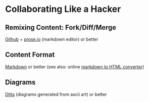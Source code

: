 Collaborating Like a Hacker
===========================

Remixing Content: Fork/Diff/Merge
---------------------------------
[Github](https://help.github.com/) + [prose.io](http://prose.io/) (markdown editor) or better

Content Format
--------------
[Markdown](http://whatismarkdown.com/) or better (see also: online [markdown to HTML converter](http://daringfireball.net/projects/markdown/dingus))

Diagrams
--------
[Ditta](http://ditaa.sourceforge.net/) (diagrams generated from ascii art) or better
